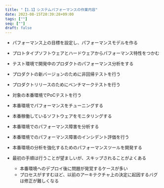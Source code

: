 ```yaml
---
title: "【1.1】システムパフォーマンスの作業内容"
date: 2023-08-15T20:39:28+09:00
tags: [""]
seq: [""]
draft: false
---
```


- パフォーマンス上の目標を設定し、パフォーマンスモデルを作る
- プロトタイプソフトウェアとハードウェアからパフォーマンス特性をつかむ
- テスト環境で開発中のプロダクトのパフォーマンス分析をする
- プロダクトの新バージョンのために非回帰テストを行う
- プロダクトリリースのためにベンチマークテストを行う
- 対象の本番環境でPoCテストを行う
- 本番環境でパフォーマンスをチューニングする
- 本番稼働しているソフトウェアをモニタリングする
- 本番環境でのパフォーマンス障害を分析する
- 本番環境でのパフォーマンス障害のインシデント評価を行う
- 本番環境の分析を強化するためのパフォーマンスツールを開発する

- 最初の手順は行うことが望ましいが、スキップされることがよくある
  - 本番環境へのデプロイ後に問題が発覚するケースが多い
  - プロセスがすすむほど、以前のアーキテクチャ上の決定に起因するバグは修正が難しくなる